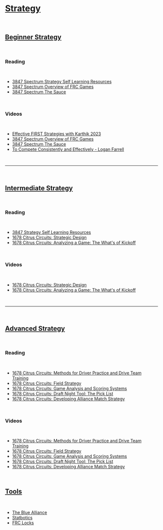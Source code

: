 # [Strategy]()

<br>

## [Beginner Strategy](./beginnerStrategy.md)

<br>

### Reading

<br>

- [3847 Spectrum Strategy Self Learning Resources](https://docs.google.com/presentation/d/e/2PACX-1vSy-8s-4XXQzaCPwl0z96Vf6cmYHZW4wV-1cg-45YATyMupomRWASyu-JF91rE5oS8j0yKG82LyJ7BY/pub?start=false&loop=false&delayms=3000&slide=id.p)
- [3847 Spectrum Overview of FRC Games](https://docs.google.com/presentation/d/e/2PACX-1vQgnQDo5wF8g1wZtlIzFYa3bvkPVU2jD60h9_UDFZTh3leDYgjO3k7AUpnHIFnpYRYEgP_eX_JNe8ew/pub?start=false&loop=false&delayms=3000&slide=id.p)
- [3847 Spectrum The Sauce](https://docs.google.com/presentation/d/1ds0-b_hzbc6l7c-GeNb7hqMawF7ZjPcb2eSuLVgDkA0/edit?usp=sharing)

<br>

### Videos

<br>

- [Effective FIRST Strategies with Karthik 2023](https://youtu.be/Y9B0Khob0Xk?si=_WmsMo3IoNrm2vtx)
- [3847 Spectrum Overview of FRC Games](https://www.youtube.com/watch?v=vXg0Ar4g2EE)
- [3847 Spectrum The Sauce](https://youtu.be/OIWYjbQcudo?si=NwTN9QAURfghIrNW)
- [To Compete Consistently and Effectively - Logan Farrell](https://youtu.be/v5bzyUSzI2g?si=kkwklpgSYJXVKiJe)

<br>

***

<br>

## [Intermediate Strategy](./intermediateStrategy.md)

<br>

### Reading

<br>

- [3847 Strategy Self Learning Resources](https://docs.google.com/presentation/d/e/2PACX-1vSy-8s-4XXQzaCPwl0z96Vf6cmYHZW4wV-1cg-45YATyMupomRWASyu-JF91rE5oS8j0yKG82LyJ7BY/pub?start=false&loop=false&delayms=3000&slide=id.p)
- [1678 Citrus Circuits: Strategic Design](https://www.citruscircuits.org/uploads/6/9/3/4/6934550/strategic_design_2022.pdf)
- [1678 Citrus Circuits: Analyzing a Game: The What's of Kickoff](https://www.citruscircuits.org/uploads/6/9/3/4/6934550/analyzing_a_game.pdf)

<br>

### Videos

<br>

- [1678 Citrus Circuits: Strategic Design](https://youtu.be/j-wOaF65cTU?si=pFEyX9pKhA1FJBdH)
- [1678 Citrus Circuits: Analyzing a Game: The What's of Kickoff](https://www.youtube.com/watch?v=T8jixiVZDhQ)

<br>

***

<br>

## [Advanced Strategy](./advancedStrategy.md)

<br>

### Reading

<br>

- [1678 Citrus Circuits: Methods for Driver Practice and Drive Team Training](https://www.citruscircuits.org/uploads/6/9/3/4/6934550/draft_methods_for_driver_practice.pdf)
- [1678 Citrus Circuits: Field Strategy](https://www.citruscircuits.org/uploads/6/9/3/4/6934550/field_strategy.pdf)
- [1678 Citrus Circuits: Game Analysis and Scoring Systems](https://www.citruscircuits.org/uploads/6/9/3/4/6934550/game_analysis_2022.pdf)
- [1678 Citrus Circuits: Draft Night Tool: The Pick List](https://www.citruscircuits.org/uploads/6/9/3/4/6934550/draft_night_tool__the_picklist-2022.pdf)
- [1678 Citrus Circuits: Developing Alliance Match Strategy](https://www.citruscircuits.org/uploads/6/9/3/4/6934550/developing_alliance_match_strategy_2022_.pdf)

<br>

### Videos

<br>

- [1678 Citrus Circuits: Methods for Driver Practice and Drive Team Training](https://www.youtube.com/watch?v=GkQVJ10B97w)
- [1678 Citrus Circuits: Field Strategy](https://www.youtube.com/watch?v=l44rENzzjag)
- [1678 Citrus Circuits: Game Analysis and Scoring Systems](https://www.youtube.com/watch?v=4sB_wzGxue0)
- [1678 Citrus Circuits: Draft Night Tool: The Pick List](https://www.youtube.com/watch?v=R0hJnk5wxBw)
- [1678 Citrus Circuits: Developing Alliance Match Strategy](https://www.youtube.com/watch?v=Pznkoozb7H0)

<br>



## [Tools](./tools.md)

<br>

- [The Blue Alliance](https://www.thebluealliance.com/)
- [Statbotics](https://www.statbotics.io/)
- [FRC Locks](https://frclocks.com)
